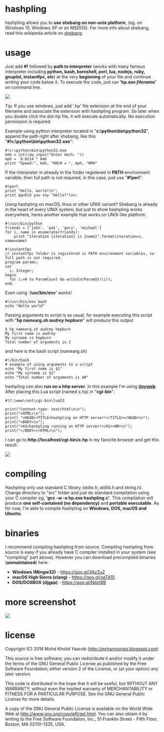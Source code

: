 # hashpling
hashpling allows you to **use shebang on non-unix platform**, (eg. on Windows 10, Windows XP or on MSDOS). For more info about shebang, read this wikipedia article on [shebang](https://en.wikipedia.org/wiki/Shebang_(Unix)).

# usage
Just add **#!** followed by **path to interpreter** (works with many famous interpreter including **python, bash, kornshell, perl, lua, nodejs, ruby, gnuplot, instantfpc, etc**) at the very **beginning** of your file and continue writing your code below it. To execute the code, just run **'hp.exe *filename*'** on command line.

![](https://drive.google.com/uc?id=19t10vXhu90PSn2uAnV0vr08ABcM79UPJ)

Tip: If you use windows, just add '.hp' file extension at the end of your filename and associate the extension with hashpling program. So later when you double click the dot-hp file, it will execute automatically. No execution permission is required. 

Example using python interpreter located in "**c:\python\bin\python32**", append the path right after shebang, like this "**#!c:\python\bin\python32.exe**":
```
#!c:\python\bin\python32.exe
kmh = int(raw_input("Enter km/h: "))
mph =  0.6214 * kmh
print "Speed:", kmh, "KM/H = ", mph, "MPH"
```
If the interpreter in already in the folder registered in **PATH** environment variable, then full path is not required, in this case, just use "**#!perl**":
```
#!perl
print "Hello, world!\n";
print qq=Did you say "Hello?"\n=;
```
Using hashpling on macOS, linux or other UNIX variant? Shebang is already in the heart of every UNIX system, but just to show hashpling works everywhere, heres another example that works on UNIX-like platform:
```
#!/usr/bin/python
friends = ['john', 'pat', 'gary', 'michael']
for i, name in enumerate(friends):
    print "iteration {iteration} is {name}".format(iteration=i, name=name)
```
```
#!instantfpc
// instantfpc folder is registered in PATH environment variables, so full path is not required.
program params;
var
  i: Integer;
begin
  for i:=0 to ParamCount do writeln(ParamStr(i));
end.
```
Even using '**/usr/bin/env**' works!
```
#!/usr/bin/env bash
echo "Hello world"
```
Passing arguments to script is as usual, for example executing this script with "**hp namearg.sh _audrey hepburn_**" will produce this output
```
$ hp namearg.sh audrey hepburn
My first name is audrey
My surname is hepburn
Total number of arguments is 2
```
and here is the bash script (namearg.sh)
```
#!/bin/bash
# example of using arguments to a script
echo "My first name is $1"
echo "My surname is $2"
echo "Total number of arguments is $#" 
```
hashpling can also **run on a http server**. In this example I'm using **[tinyweb](https://www.ritlabs.com/en/products/tinyweb/)**. After placing this Lua script (named x.hp) in "**cgi-bin**":
```
#!C:\www\root\cgi-bin\lua53

print("Content-type: text/html\n\n");
print("<HTML>\n");
print( "<HEAD><TITLE>hashpling on HTTP server!</TITLE></HEAD>\n");
print("<BODY>\n");
print("<H1>hashpling running on HTTP server!</H1><HR>\n");
print("</BODY></HTML>\n");
```
I can go to **http://localhost/cgi-bin/x.hp** in my favorite browser and get this result:

![](https://drive.google.com/uc?id=1mayTKWP1ytebl8T2tfk-WzzHWMEPXsQs)

# compiling
Hashpling only use standard C library (stdio.h, stdlib.h and string.h). Change directory to "src" folder and just do standard compilation using your C compiler eg, **'gcc -w -o hp.exe hashpling.c'**. This compilation will produce **one self-contained (no dependency)** and **portable executable**. As for now, I'm able to compile hashpling on **Windows, DOS, macOS and Ubuntu**.

# binaries
I recommend compiling hashpling from source. Compiling hashpling from source is easy if you already have C compiler installed in your system (see "compiling" part above). However you can download precompiled binaries (**unmaintained**) here:
+ **Windows (Mingw32)** - <https://goo.gl/3AzZu2>
+ **macOS High Sierra (clang)** - <https://goo.gl/oeTA15>
+ **DOS/DOSBOX (djgpp)** - <https://goo.gl/NdztRB>

# more screenshot
![](https://drive.google.com/uc?id=143BAvDgNTuEiYN8SP24b5y-AzvZz6Zm3)

# license
  Copyright (C) 2018 Mohd Kholid Yaacob (<http://mrharmonies.blogspot.com>)
  
  This source is free software; you can redistribute it and/or modify it under
  the terms of the GNU General Public License as published by the Free
  Software Foundation; either version 2 of the License, or (at your option)
  any later version.
  
  
  This code is distributed in the hope that it will be useful, but WITHOUT ANY
  WARRANTY; without even the implied warranty of MERCHANTABILITY or FITNESS
  FOR A PARTICULAR PURPOSE.  See the GNU General Public License for more
  details.
  
  
  A copy of the GNU General Public License is available on the World Wide Web
  at <http://www.gnu.org/copyleft/gpl.html>. You can also obtain it by writing
  to the Free Software Foundation, Inc., 51 Franklin Street - Fifth Floor,
  Boston, MA 02110-1335, USA. 
